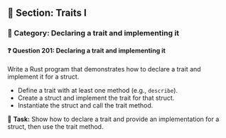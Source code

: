 ## 📘 Section: Traits I
### 🔹 Category: Declaring a trait and implementing it
#### ❓ Question 201: Declaring a trait and implementing it

Write a Rust program that demonstrates how to declare a trait and implement it for a struct.

- Define a trait with at least one method (e.g., `describe`).
- Create a struct and implement the trait for that struct.
- Instantiate the struct and call the trait method.

🔧 **Task:** Show how to declare a trait and provide an implementation for a struct, then use the trait method.
